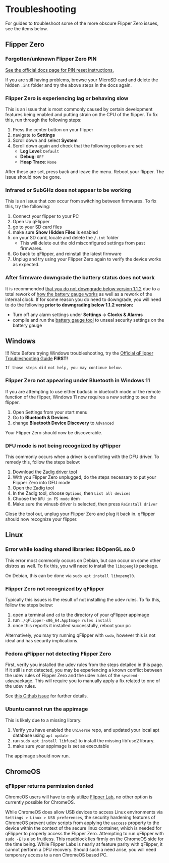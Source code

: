 # Troubleshooting
For guides to troubleshoot some of the more obscure Flipper Zero issues, see the items below.


## Flipper Zero

### Forgotten/unknown Flipper Zero PIN
[See the official docs page for PIN reset instructions.](https://docs.flipper.net/basics/control#c_9ya)

If you are still having problems, browse your MicroSD card and delete the hidden `.int` folder and try the above steps in the docs again. 


### Flipper Zero is experiencing lag or behaving slow
This is an issue that is most commonly caused by certain development features being enabled and putting strain on the CPU of the flipper. 
To fix this, run through the following steps:

1. Press the center button on your flipper
1. navigate to **Settings**
1. Scroll down and select **System**
1. Scroll down again and check that the following options are set:
    - **Log Level**: `Default`
    - **Debug**: `OFF`
    - **Heap Trace**: `None`

After these are set, press back and leave the menu. Reboot your flipper. The issue should now be gone. 

### Infrared or SubGHz does not appear to be working
This is an issue that *can* occur from switching between firmwares. To fix this, try the following:

1. Connect your flipper to your PC
1. Open Up qFlipper
1. go to your SD card files
1. make sure **Show Hidden Files** is enabled
1. on your SD card, locate and delete the `/.int` folder
    - This will delete out the old misconfigured settings from past firmwares.
1. Go back to qFlipper, and reinstall the latest firmware
1. Unplug and try using your Flipper Zero again to verify the device works as expected.

### After firmware downgrade the battery status does not work
It is recommended [that you do not downgrade below version 1.1.2](https://github.com/flipperdevices/flipperzero-firmware/releases/tag/1.1.2) due to a total rework of [how the battery gauge works](https://github.com/flipperdevices/flipperzero-firmware/pull/3912) as well as a rework of the internal clock. If for some reason you do need to downgrade, you will need to do the following **prior to downgrading below 1.1.2 version:**

- Turn off any alarm settings under **Settings -> Clocks & Alarms**
- compile and run the [battery gauge tool](https://github.com/skotopes/flipperzero_gauge_tool) to unseal security settings on the battery gauge


## Windows

!!! Note
    Before trying Windows troubleshooting, try the [Official qFlipper Troubleshooting Guide](https://docs.flipper.net/qFlipper/windows-debug) **FIRST!**
    
    If those steps did not help, you may continue below.

### Flipper Zero not appearing under Bluetooth in Windows 11
If you are attempting to use either badusb in bluetooth mode or the remote function of the flipper, Windows 11 now requires a new setting to see the flipper. 

1. Open Settings from your start menu
1. Go to **Bluetooth & Devices**
1. change **Bluetooth Device Discovery** to `Advanced`

Your Flipper Zero should now be discoverable. 

### DFU mode is not being recognized by qFlipper
This commonly occurs when a driver is conflicting with the DFU driver.
To remedy this, follow the steps below:

1. Download the [Zadig driver tool](https://github.com/pbatard/libwdi/releases/)
1. With you Flipper Zero unplugged, do the steps necessary to put your Flipper Zero into DFU mode
1. Open the Zadig tool
1. In the Zadig tool, choose `Options`, then `List all devices`
1. Choose the `DFU in FS mode` item
1. Make sure the winusb driver is selected, then press `Reinstall driver`

Close the tool out, unplug your Flipper Zero and plug it back in. qFlipper should now recognize your flipper.

## Linux

### Error while loading shared libraries: libOpenGL.so.0
This error most commonly occurs on Debian, but can occur on some other distros as well. 
To fix this, you will need to install the `libopengl0` package.

On Debian, this can be done via `sudo apt install libopengl0`. 


### Flipper Zero not recognized by qFlipper
Typically this issues is the result of not installing the udev rules. To fix this, follow the steps below:

1. open a terminal and `cd` to the directory of your qFlipper appimage
1. run `./qFlipper-x86_64.AppImage rules install `
1. once this reports it installed successfully, reboot your pc

Alternatively, you may try running qFlipper with `sudo`, however this is not ideal and has security implications. 

### Fedora qFlipper not detecting Flipper Zero
First, verify you installed the udev rules from the steps detailed in this page.
If it still is not detected, you may be experiencing a known conflict between the udev rules of Flipper Zero and the udev rules of the `sysdemd-udev`package.
This will require you to manually apply a fix related to one of the udev rules.

See [this Github issue](https://github.com/flipperdevices/qFlipper/issues/154#issuecomment-1371038376) for further details. 

### Ubuntu cannot run the appimage
This is likely due to a missing library. 

1. Verify you have enabled the `Universe` repo, and updated your local apt database using `apt update` 
1. run `sudo apt install libfuse2` to install the missing libfuse2 library. 
1. make sure your appimage is set as executable

The appimage should now run. 

## ChromeOS

### qFlipper returns permission denied
ChromeOS users will have to only utilize [Flipper Lab](https://lab.flipper.net), no other option is currently possible for ChromeOS. 

While ChromeOS does allow USB devices to access Linux environments via `Settings > Linux > USB preferences`, the security hardening features of ChromeOS 
prevent udev scripts from applying the `uaccess` property to the device within the context of the secure linux container, which is needed for qFlipper to properly access the Flipper Zero. Attempting to run qFlipper with `sudo -E` is also fruitless.
This roadblock lies firmly on the ChromeOS side for the time being. While Flipper Labs is nearly at feature parity with qFlipper, it cannot perform a DFU recovery. Should such a need arise, you will need temporary access to a non ChromeOS based PC. 
